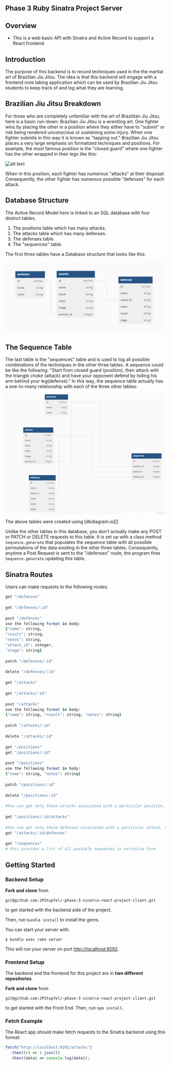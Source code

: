 ## Phase 3 Ruby Sinatra Project Server

## Overview

- This is a web basic API with Sinatra and Active Record to support a React frontend

## Introduction

The purpose of this backend is to record techniques used in the the martial art of Brazilian Jiu Jitsu. The idea is that this backend will engage with a frontend note taking application which can be used by Brazilian Jiu Jitsu students to keep track of and log what they are learning.

## Brazilian Jiu Jitsu Breakdown

For those who are completely unfamiliar with the art of Brazlilian Jiu Jitsu, here is a basic run-down: Brazilian Jiu Jitsu is a wrestling art. One fighter wins by placing the other in a position where they either have to "submit" or risk being rendered unconscious or sustaining some injury. When one fighter submits in this way it is known as "tapping out." Brazilian Jiu Jitsu places a very large emphasis on formalized techniques and positions. For example, the most famous position is the "closed guard" where one fighter has the other wrapped in their legs like this:

![alt text](https://encrypted-tbn0.gstatic.com/images?q=tbn:ANd9GcTyl7jpfpE8yxsir-dnbYLPHDYUq8dCNgpxQw&usqp=CAU)

When in this position, each fighter has numerous "attacks" at their disposal. Consequently, the other fighter has numerous possible "defenses" for each attack.

## Database Structure

The Active Record Model here is linked to an SQL database with four distinct tables.

1. The positions table which has many attacks.
2. The attacks table which has many defenses.
3. The defenses table.
4. The "sequences" table.

The first three tables have a Database structure that looks like this:

![alt text](./Images/Screen_Shot.png)

## The Sequence Table

The last table is the "sequences" table and is used to log all possible combinations of the techniques in the other three tables. A sequence could be like the following: "Start from closed guard (position), then attack with the triangle choke (attack) and have your opponent defend by hiding his arm behind your leg(defense)." In this way, the sequence table actually has a one-to-many relationship with each of the three other tables:

![alt text](./Images/ScreenShotFullSchema.png)

The above tables were created using [dbdiagram.io][]

Unlike the other tables in this database, you don't actually make any POST or PATCH or DELETE requests to this table. It is set up with a class method `Sequence.generate` that populates the sequence table with all possible permutations of the data existing in the other three tables. Consequently, anytime a Post Request is sent to the "/defenses" route, the program fires `Sequence.generate` updating this table.

## Sinatra Routes

Users can make requests to the following routes:

```ruby
get "/defenses"

get "/defenses/:id"

post "/defenses"
use the following format in body:
{"name": string,
"result": string,
"notes": string,
"attack_id": integer,
"stage": string}

patch "/defenses/:id"

delete "/defenses/:id"

get "/attacks"

get "/attacks/:id"

post "/attacks"
use the following format in body:
{"name": string, "result": string, "notes": string}

patch "/attacks/:id"

delete "/attacks/:id"

get "/positions"
get "/positions/:id"

post "/positions"
use the following format in body:
{"name": string, "notes": string}

patch "/positions/:id"

delete "/positions/:id"

#You can get only those attacks associated with a particular position, thus reducing client burden

get "/positions/:id/attacks"

#You can get only those defenses associated with a particular attack, thus reducing client burden
get "/attacks/:id/defenses"

get "/sequences"
# this provides a list of all possible sequences in narrative form
```

## Getting Started

### Backend Setup

**Fork and clone** from

```
git@github.com:JPStupfel/-phase-3-sinatra-react-project-client.git

```

to get started with the backend side of the project.

Then, run `bundle install` to install the gems.

You can start your server with:

```console
$ bundle exec rake server
```

This will run your server on port
[http://localhost:9292](http://localhost:9292).

### Frontend Setup

The backend and the frontend for this project are in **two different repositories**.

**Fork and clone** from

```
git@github.com:JPStupfel/-phase-3-sinatra-react-project-client.git
```

to get started with the Front End. Then, run
`npm install`.

### Fetch Example

The React app should make fetch requests to the Sinatra backend using this format:

```js
fetch("http://localhost:9292/attacks")
  .then((r) => r.json())
  .then((data) => console.log(data));
```
